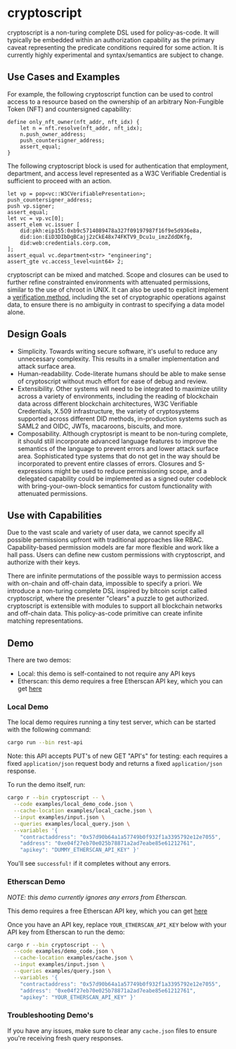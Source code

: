 # cryptoscript

cryptoscript is a non-turing complete DSL used for policy-as-code. It will
typically be embedded within an authorization capability as the primary caveat
representing the predicate conditions required for some action. It is currently
highly experimental and syntax/semantics are subject to change.

## Use Cases and Examples

For example, the following cryptoscript function can be used to control access
to a resource based on the ownership of an arbitrary Non-Fungible Token (NFT)
and countersigned capability:
```
define only_nft_owner(nft_addr, nft_idx) {
    let n = nft.resolve(nft_addr, nft_idx);
    n.push_owner_address;
    push_countersigner_address;
    assert_equal;
}
```

The following cryptoscript block is used for authentication that employment,
department, and access level represented as a W3C Verifiable Credential is
sufficient to proceed with an action.
```
let vp = pop<vc::W3CVerifiablePresentation>;
push_countersigner_address;
push vp.signer;
assert_equal;
let vc = vp.vc[0];
assert_elem vc.issuer [
    did:pkh:eip155:0xb9c5714089478a327f09197987f16f9e5d936e8a,
    did:ion:EiD3DIbDgBCajj2zCkE48x74FKTV9_Dcu1u_imzZddDKfg,
    did:web:credentials.corp.com,
];
assert_equal vc.department<str> "engineering";
assert_gte vc.access_level<uint64> 2;
```

cryptoscript can be mixed and matched. Scope and closures can be used to
further refine constrainted environments with attenuated permissions, similar
to the use of chroot in UNIX. It can also be used to explicit implement a
[verification method](https://www.w3.org/TR/did-core/#verification-methods),
including the set of cryptographic operations against data, to ensure there is
no ambiguity in contrast to specifying a data model alone.

## Design Goals
- Simplicity. Towards writing secure software, it's useful to reduce any
  unnecessary complexity. This results in a smaller implementation and attack
  surface area.
- Human-readability. Code-literate humans should be able to make sense of
  cryptoscript without much effort for ease of debug and review.
- Extensibility. Other systems will need to be integrated to maximize utility
  across a variety of environments, including the reading of blockchain data
  across different blockchain architectures, W3C Verifiable Credentials, X.509
  infrastructure, the variety of cryptosystems supported across different DID
  methods, in-production systems such as SAML2 and OIDC, JWTs, macaroons,
  biscuits, and more.
- Composability. Although cryptosript is meant to be non-turing complete, it
  should still incorporate advanced language features to improve the semantics
  of the language to prevent errors and lower attack surface area.
  Sophisticated type systems that do not get in the way should be incorporated
  to prevent entire classes of errors. Closures and S-expressions might be used
  to reduce permissioning scope, and a delegated capability could be
  implemented as a signed outer codeblock with bring-your-own-block semantics
  for custom functionality with attenuated permissions.

## Use with Capabilities

Due to the vast scale and variety of user data, we cannot specify all possible
permissions upfront with traditional approaches like RBAC. Capability-based
permission models are far more flexible and work like a hall pass. Users can
define new custom permissions with cryptoscript, and authorize with their keys.

There are infinite permutations of the possible ways to permission access with
on-chain and off-chain data, impossible to specify a priori. We introduce a
non-turing complete DSL inspired by bitcoin script called cryptoscript, where
the presenter "clears" a puzzle to get authorized. cryptoscript is extensible
with modules to support all blockchain networks and off-chain data. This
policy-as-code primitive can create infinite matching representations.

## Demo

There are two demos:
- Local: this demo is self-contained to not require any API keys
- Etherscan: this demo requires a free Etherscan API key, which you can get
  [here](https://docs.etherscan.io/getting-started/viewing-api-usage-statistics)

### Local Demo

The local demo requires running a tiny test server, which can be started with the following command:

```bash
cargo run --bin rest-api
```

Note: this API accepts PUT's of new GET "API's" for testing: each requires a
fixed `application/json` request body and returns a fixed `application/json`
response.

To run the demo itself, run:

```bash
cargo r --bin cryptoscript -- \
  --code examples/local_demo_code.json \
  --cache-location examples/local_cache.json \
  --input examples/input.json \
  --queries examples/local_query.json \
  --variables '{
    "contractaddress": "0x57d90b64a1a57749b0f932f1a3395792e12e7055",
    "address": "0xe04f27eb70e025b78871a2ad7eabe85e61212761",
    "apikey": "DUMMY_ETHERSCAN_API_KEY" }'
```

You'll see `successful!` if it completes without any errors.

### Etherscan Demo

*NOTE: this demo currently ignores any errors from Etherscan.*

This demo requires a free Etherscan API key, which you can get
[here](https://docs.etherscan.io/getting-started/viewing-api-usage-statistics)

Once you have an API key, replace `YOUR_ETHERSCAN_API_KEY` below with your API
key from Etherscan to run the demo:

```bash
cargo r --bin cryptoscript -- \
  --code examples/demo_code.json \
  --cache-location examples/cache.json \
  --input examples/input.json \
  --queries examples/query.json \
  --variables '{
    "contractaddress": "0x57d90b64a1a57749b0f932f1a3395792e12e7055",
    "address": "0xe04f27eb70e025b78871a2ad7eabe85e61212761",
    "apikey": "YOUR_ETHERSCAN_API_KEY" }'
```

### Troubleshooting Demo's

If you have any issues, make sure to clear any `cache.json` files to ensure
you're receiving fresh query responses.

